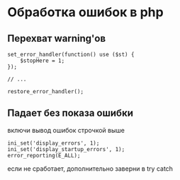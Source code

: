 # Обработка ошибок в php

## Перехват warning'ов

```
set_error_handler(function() use ($st) {
    $stopHere = 1;
});

// ...

restore_error_handler();
```


## Падает без показа ошибки

включи вывод ошибок строчкой выше

```
ini_set('display_errors', 1);
ini_set('display_startup_errors', 1);
error_reporting(E_ALL);
```

если не сработает, дополнительно заверни в try catch
